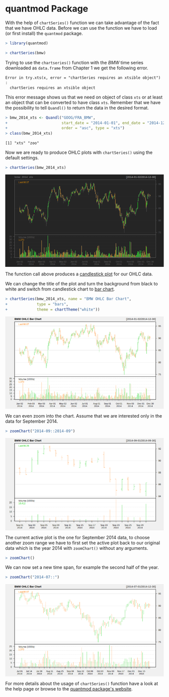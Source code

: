 

# quantmod Package

With the help of `chartSeries()` function we can take advantage of the fact that we have OHLC data.
Before we can use the function we have to load (or first install) the `quantmod` package.


```r
> library(quantmod)
```






```r
> chartSeries(bmw)
```

Trying to use the `chartseries()` function with the *BMW* time series downloaded as `data.frame` from Chapter 1
we get the following error.


```
Error in try.xts(x, error = "chartSeries requires an xtsible object") : 
  chartSeries requires an xtsible object
```

This error message shows us that we need on object of class `xts` or at least an object that can be converted to have class `xts`.
Remember that we have the possibility to tell `Quandl()` to return the data in the desired format.


```r
> bmw_2014_xts <- Quandl("GOOG/FRA_BMW",
+                        start_date = "2014-01-01", end_date = "2014-12-31",
+                        order = "asc", type = "xts")
> class(bmw_2014_xts)
```

```
[1] "xts" "zoo"
```

Now we are ready to produce OHLC plots with `chartSeries()` using the default settings.

```r
> chartSeries(bmw_2014_xts)
```

<img src="figure/chartdef-1.png" title="plot of chunk chartdef" alt="plot of chunk chartdef" style="display: block; margin: auto;" />

The function call above produces a [candlestick plot](https://en.wikipedia.org/wiki/Candlestick_chart) for our OHLC data.

We can change the title of the plot and turn the background from black to white and switch from candlestick chart to [bar chart](https://en.wikipedia.org/wiki/Open-high-low-close_chart).


```r
> chartSeries(bmw_2014_xts, name = "BMW OHLC Bar Chart",
+             type = "bars",
+             theme = chartTheme("white"))
```

<img src="figure/chart1-1.png" title="plot of chunk chart1" alt="plot of chunk chart1" style="display: block; margin: auto;" />

We can even zoom into the chart. Assume that we are interested only in the data for September 2014.


```r
> zoomChart("2014-09::2014-09")
```

<img src="figure/chartzoom1-1.png" title="plot of chunk chartzoom1" alt="plot of chunk chartzoom1" style="display: block; margin: auto;" />

The current active plot is the one for September 2014 data,
to choose another zoom range we have to first set the active plot back to our original data
which is the year 2014 with `zoomChart()` without any arguments.


```r
> zoomChart()
```

We can now set a new time span, for example the second half of the year.

```r
> zoomChart("2014-07::")
```

<img src="figure/chartzoom2-1.png" title="plot of chunk chartzoom2" alt="plot of chunk chartzoom2" style="display: block; margin: auto;" />

For more details about the usage of `chartSeries()` function have a look at the help page
or browse to the [quantmod package's website](www.quantmod.com).
